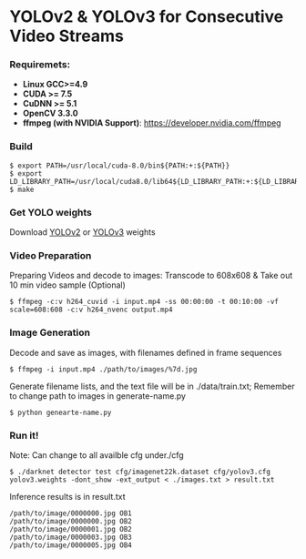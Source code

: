 # YOLOv2 & YOLOv3 for Consecutive Video Streams

### Requiremets: 
* **Linux GCC>=4.9**
* **CUDA >= 7.5**
* **CuDNN >= 5.1**
* **OpenCV 3.3.0**
* **ffmpeg (with NVIDIA Support)**: https://developer.nvidia.com/ffmpeg

### Build
```
$ export PATH=/usr/local/cuda-8.0/bin${PATH:+:${PATH}} 
$ export LD_LIBRARY_PATH=/usr/local/cuda8.0/lib64${LD_LIBRARY_PATH:+:${LD_LIBRARY_PATH}}
$ make
```
### Get YOLO weights
Download [YOLOv2](https://pjreddie.com/media/files/yolov2.weights) or
[YOLOv3](https://pjreddie.com/media/files/yolov3.weights) weights

### Video Preparation
Preparing Videos and decode to images: Transcode to 608x608 & Take out 10 min video sample (Optional)
```
$ ffmpeg -c:v h264_cuvid -i input.mp4 -ss 00:00:00 -t 00:10:00 -vf scale=608:608 -c:v h264_nvenc output.mp4
```

### Image Generation
Decode and save as images, with filenames defined in frame sequences
```
$ ffmpeg -i input.mp4 ./path/to/images/%7d.jpg 
```
Generate filename lists, and the text file will be in ./data/train.txt; Remember to change path to images in generate-name.py
```
$ python genearte-name.py
```

### Run it!
Note: Can change to all availble cfg under./cfg
```
$ ./darknet detector test cfg/imagenet22k.dataset cfg/yolov3.cfg yolov3.weights -dont_show -ext_output < ./images.txt > result.txt
```
Inference results is in result.txt
```
/path/to/image/0000000.jpg OB1
/path/to/image/0000000.jpg OB2
/path/to/image/0000001.jpg OB2
/path/to/image/0000003.jpg OB3
/path/to/image/0000005.jpg OB4
```
